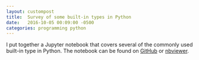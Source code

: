```yaml
---
layout: custompost
title:  Survey of some built-in types in Python
date:   2016-10-05 00:09:00 -0500
categories: programming python
---
```

I put together a Jupyter notebook that covers several of the commonly used built-in type in Python. The notebook can be found on [GitHub](https://github.com/jrbourbeau/python-stuff/blob/master/notebooks/built-in-type-survery.ipynb) or [nbviewer](https://nbviewer.jupyter.org/github/jrbourbeau/python-stuff/blob/master/notebooks/built-in-type-survey.ipynb).
